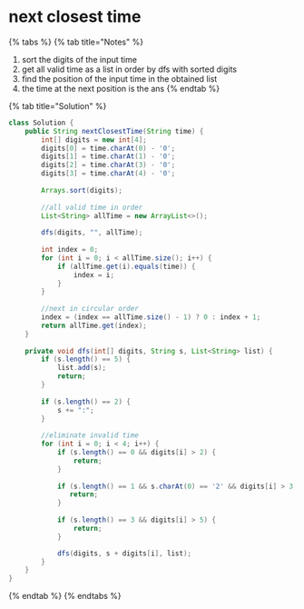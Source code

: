 # next closest time

{% tabs %}
{% tab title="Notes" %}
1. sort the digits of the input time
2. get all valid time as a list in order by dfs with sorted digits
3. find the position of the input time in the obtained list
4. the time at the next position is the ans
{% endtab %}

{% tab title="Solution" %}
```java
class Solution {
    public String nextClosestTime(String time) {
        int[] digits = new int[4];
        digits[0] = time.charAt(0) - '0';
        digits[1] = time.charAt(1) - '0';
        digits[2] = time.charAt(3) - '0';
        digits[3] = time.charAt(4) - '0';
        
        Arrays.sort(digits);
        
        //all valid time in order
        List<String> allTime = new ArrayList<>();
        
        dfs(digits, "", allTime);
        
        int index = 0;
        for (int i = 0; i < allTime.size(); i++) {
            if (allTime.get(i).equals(time)) {
                index = i;
            }
        }
        
        //next in circular order
        index = (index == allTime.size() - 1) ? 0 : index + 1;
        return allTime.get(index);
    }
    
    private void dfs(int[] digits, String s, List<String> list) {
        if (s.length() == 5) {
            list.add(s);
            return;
        }
        
        if (s.length() == 2) {
            s += ":";
        }
        
        //eliminate invalid time
        for (int i = 0; i < 4; i++) {
            if (s.length() == 0 && digits[i] > 2) {
                return;
            }
            
            if (s.length() == 1 && s.charAt(0) == '2' && digits[i] > 3) {
               return;
            }
            
            if (s.length() == 3 && digits[i] > 5) {
                return;
            }

            dfs(digits, s + digits[i], list);
        }
    }
}
```
{% endtab %}
{% endtabs %}

